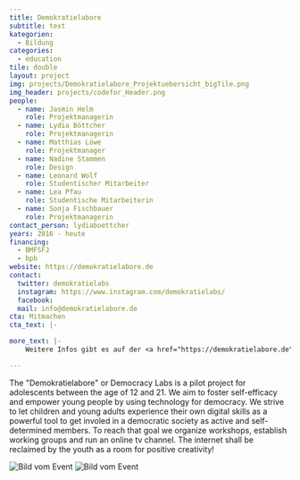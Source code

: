 ```yaml
---
title: Demokratielabore
subtitle: text
kategorien:
  - Bildung
categories:
  - education
tile: double
layout: project
img: projects/Demokratielabore_Projektuebersicht_bigTile.png
img_header: projects/codefor_Header.png
people:
  - name: Jasmin Helm
    role: Projektmanagerin
  - name: Lydia Böttcher
    role: Projektmanagerin
  - name: Matthias Löwe
    role: Projektmanager
  - name: Nadine Stammen
    role: Design
  - name: Leonard Wolf
    role: Studentischer Mitarbeiter
  - name: Lea Pfau
    role: Studentische Mitarbeiterin
  - name: Sonja Fischbauer
    role: Projektmanagerin
contact_person: lydiaboettcher
years: 2016 - heute
financing:
  - BMFSFJ
  - bpb
website: https://demokratielabore.de
contact:
  twitter: demokratielabs
  instagram: https://www.instagram.com/demokratielabs/
  facebook:
  mail: info@demokratielabore.de
cta: Mitmachen
cta_text: |-

more_text: |-
    Weitere Infos gibt es auf der <a href="https://demokratielabore.de">Website</a> der Demokratielabore.

---
```

The "Demokratielabore" or Democracy Labs is a pilot project for adolescents between the age of 12 and 21. We aim to foster self-efficacy and empower young people by using technology for democracy.
We strive to let children and young adults experience their own digital skills as a powerful tool to get involed in a democratic society as active and self-determined members. To reach that goal we organize workshops, establish working groups and run an online tv channel. The internet shall be reclaimed by the youth as a room for positive creativity!

![Bild vom Event](/files/projects/demokratielabore_img_1.jpg)
![Bild vom Event](/files/projects/demokratielabore_img_2.jpg)
